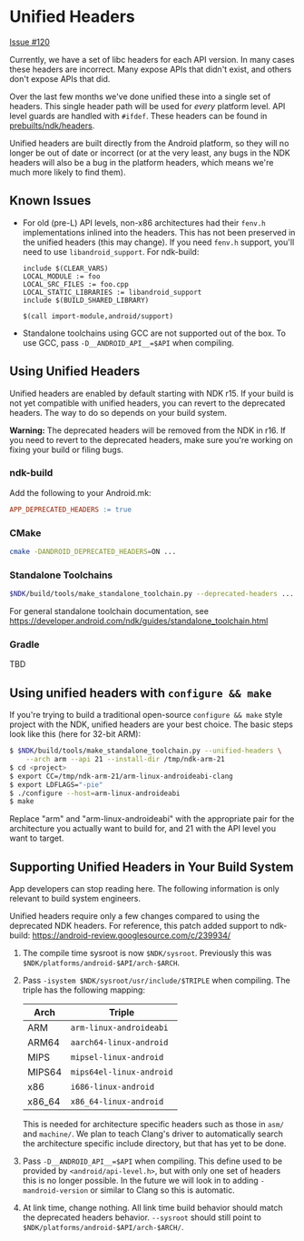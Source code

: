 Unified Headers
===============

[Issue #120](https://github.com/android-ndk/ndk/issues/120)

Currently, we have a set of libc headers for each API version. In many cases
these headers are incorrect. Many expose APIs that didn't exist, and others
don't expose APIs that did.

Over the last few months we've done unified these into a single set of headers.
This single header path will be used for *every* platform level. API level
guards are handled with `#ifdef`. These headers can be found in
[prebuilts/ndk/headers].

Unified headers are built directly from the Android platform, so they will no
longer be out of date or incorrect (or at the very least, any bugs in the NDK
headers will also be a bug in the platform headers, which means we're much more
likely to find them).

[prebuilts/ndk/headers]: https://android.googlesource.com/platform/prebuilts/ndk/+/master/headers/


Known Issues
------------

 * For old (pre-L) API levels, non-x86 architectures had their `fenv.h`
   implementations inlined into the headers. This has not been preserved in the
   unified headers (this may change). If you need `fenv.h` support, you'll need
   to use `libandroid_support`. For ndk-build:

       include $(CLEAR_VARS)
       LOCAL_MODULE := foo
       LOCAL_SRC_FILES := foo.cpp
       LOCAL_STATIC_LIBRARIES := libandroid_support
       include $(BUILD_SHARED_LIBRARY)

       $(call import-module,android/support)

 * Standalone toolchains using GCC are not supported out of the box. To use GCC,
   pass `-D__ANDROID_API__=$API` when compiling.


Using Unified Headers
---------------------

Unified headers are enabled by default starting with NDK r15. If your build is
not yet compatible with unified headers, you can revert to the deprecated
headers.  The way to do so depends on your build system.

**Warning:** The deprecated headers will be removed from the NDK in r16. If you
need to revert to the deprecated headers, make sure you're working on fixing
your build or filing bugs.

### ndk-build

Add the following to your Android.mk:

```makefile
APP_DEPRECATED_HEADERS := true
```

### CMake

```bash
cmake -DANDROID_DEPRECATED_HEADERS=ON ...
```

### Standalone Toolchains

```bash
$NDK/build/tools/make_standalone_toolchain.py --deprecated-headers ...
```

For general standalone toolchain documentation, see
https://developer.android.com/ndk/guides/standalone_toolchain.html

### Gradle

TBD


Using unified headers with `configure && make`
----------------------------------------------

If you're trying to build a traditional open-source `configure && make`
style project with the NDK, unified headers are your best choice. The
basic steps look like this (here for 32-bit ARM):

```bash
$ $NDK/build/tools/make_standalone_toolchain.py --unified-headers \
    --arch arm --api 21 --install-dir /tmp/ndk-arm-21
$ cd <project>
$ export CC=/tmp/ndk-arm-21/arm-linux-androideabi-clang
$ export LDFLAGS="-pie"
$ ./configure --host=arm-linux-androideabi
$ make
```

Replace "arm" and "arm-linux-androideabi" with the appropriate pair for
the architecture you actually want to build for, and 21 with the API
level you want to target.


Supporting Unified Headers in Your Build System
-----------------------------------------------

App developers can stop reading here. The following information is only
relevant to build system engineers.

Unified headers require only a few changes compared to using the deprecated NDK
headers. For reference, this patch added support to ndk-build:
https://android-review.googlesource.com/c/239934/

1. The compile time sysroot is now `$NDK/sysroot`. Previously this was
   `$NDK/platforms/android-$API/arch-$ARCH`.

2. Pass `-isystem $NDK/sysroot/usr/include/$TRIPLE` when compiling. The triple
   has the following mapping:

   Arch    | Triple
   --------|-------------------------
   ARM     | `arm-linux-androideabi`
   ARM64   | `aarch64-linux-android`
   MIPS    | `mipsel-linux-android`
   MIPS64  | `mips64el-linux-android`
   x86     | `i686-linux-android`
   x86\_64 | `x86_64-linux-android`

   This is needed for architecture specific headers such as those in `asm/` and
   `machine/`. We plan to teach Clang's driver to automatically search the
   architecture specific include directory, but that has yet to be done.

3. Pass `-D__ANDROID_API__=$API` when compiling. This define used to be provided
   by `<android/api-level.h>`, but with only one set of headers this is no
   longer possible. In the future we will look in to adding `-mandroid-version`
   or similar to Clang so this is automatic.

4. At link time, change nothing. All link time build behavior should match the
   deprecated headers behavior. `--sysroot` should still point to
   `$NDK/platforms/android-$API/arch-$ARCH/`.
